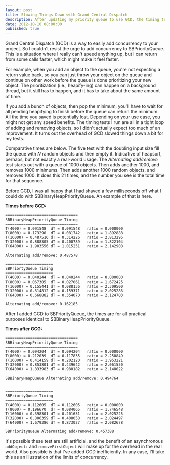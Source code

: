 ```yaml
---
layout: post
title: Slowing Things Down with Grand Central Dispatch
description: After updating my priority queue to use GCD, the timing tests indicate it actually slowed down slightly.
date: 2012-10-10 08:00:00
published: true
---
```


Grand Central Dispatch (GCD) is a way to easily add concurrency to your project. So I
couldn't resist the urge to add concurrency to SBPriorityQueue. This is a situation where
I really can't speed anything up, but I can return from some calls faster, which might
make it feel faster.

For example, when you add an object to the queue, you're not expecting a return value
back, so you can just throw your object on the queue and continue on other work before the
queue is done prioritizing your new object. The prioritization (i.e., heapify-ing) can
happen on a background thread, but it still has to happen, and it has to take about the
same amount of time.

If you add a bunch of objects, then pop the minimum, you'll have to wait for all pending
heapifying to finish before the queue can return the minimum. All the time you saved is
potentially lost. Depending on your use case, you might not get any speed benefits. The
timing tests I run are all in a tight loop of adding and removing objects, so I didn't
actually expect too much of an improvement. It turns out the overhead of GCD slowed things
down a bit for my tests.

Comparative times are below. The five test with the doubling input size fill the queue
with _N_ random objects and then empty it. Indicative of heapsort, perhaps, but not
exactly a real-world usage. The _Alternating add/remove_ test starts out with a queue of
1000 objects. Then adds another 1000, and removes 1000 minimums. Then adds another 1000
random objects, and removes 1000. It does this 21 times, and the number you see is the
total time for that sequence.

Before GCD, I was all happy that I had shaved a few milliseconds off what I could do with
SBBinaryHeapPriorityQueue. An example of that is here.

**Times before GCD:**

    ================================
    SBBinaryHeapPriorityQueue Timing
    ================================
    T(4000) = 0.091548	dT = 0.091548	ratio = 0.000000
    T(8000) = 0.173290	dT = 0.081742	ratio = 1.892888
    T(16000) = 0.487516	dT = 0.314226	ratio = 2.813295
    T(32000) = 0.888305	dT = 0.400789	ratio = 1.822104
    T(64000) = 1.903556	dT = 1.015251	ratio = 2.142908
    
    Alternating add/remove: 0.487578
    
    =====================
    SBPriortyQueue Timing
    =====================
    T(4000) = 0.040244	dT = 0.040244	ratio = 0.000000
    T(8000) = 0.067305	dT = 0.027061	ratio = 1.672425
    T(16000) = 0.155441	dT = 0.088136	ratio = 2.309500
    T(32000) = 0.314812	dT = 0.159371	ratio = 2.025283
    T(64000) = 0.668882	dT = 0.354070	ratio = 2.124703
    
    Alternating add/remove: 0.162185


After I added GCD to SBPriorityQueue, the times are for all practical purposes identical
to SBBinaryHeapPriorityQueue.

**Times after GCG:**

    ================================
    SBBinaryHeapPriorityQueue Timing
    ================================
    T(4000) = 0.094204	dT = 0.094204	ratio = 0.000000
    T(8000) = 0.212039	dT = 0.117835	ratio = 2.250849
    T(16000) = 0.414159	dT = 0.202120	ratio = 1.953221
    T(32000) = 0.853801	dT = 0.439642	ratio = 2.061530
    T(64000) = 1.833983	dT = 0.980182	ratio = 2.148022
    
    SBBinaryHeapQueue Alternating add/remove: 0.494764


    =====================
    SBPriortyQueue Timing
    =====================
    T(4000) = 0.112605	dT = 0.112605	ratio = 0.000000
    T(8000) = 0.196670	dT = 0.084065	ratio = 1.746548
    T(16000) = 0.398301	dT = 0.201631	ratio = 2.025225
    T(32000) = 0.806359	dT = 0.408058	ratio = 2.024497
    T(64000) = 1.679386	dT = 0.873027	ratio = 2.082678
    
    SBPriorityQueue Alternating add/remove: 0.457388

It's possible these test are still artificial, and the benefit of an asynchronous
`addObject:` and `removeFirstObject` will make up for the overhead in the real world. Also
possible is that I've added GCD inefficiently. In any case, I'll take this as an
illustration of the limits of concurrency.
